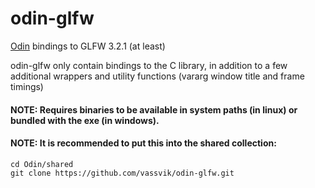 # odin-glfw

[Odin](https://github.com/gingerBill/Odin) bindings to GLFW 3.2.1 (at least)

odin-glfw only contain bindings to the C library, in addition to a few additional wrappers and utility functions (vararg window title and frame timings)

#### NOTE: Requires binaries to be available in system paths (in linux) or bundled with the exe (in windows).

#### NOTE: It is recommended to put this into the shared collection:
```
cd Odin/shared
git clone https://github.com/vassvik/odin-glfw.git
```
